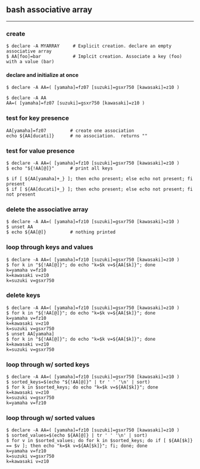 ## bash associative array
---

### create

    $ declare -A MYARRAY     # Explicit creation. declare an empty associative array
    $ AA[foo]=bar            # Implcit creation. Associate a key (foo) with a value (bar)

#### declare and initialize at once

    $ declare -A AA=( [yamaha]=fz07 [suzuki]=gsxr750 [kawasaki]=z10 )

    $ declare -A AA
    AA=( [yamaha]=fz07 [suzuki]=gsxr750 [kawasaki]=z10 )

### test for key presence

    AA[yamaha]=fz07         # create one association
    echo ${AA[ducati]}      # no association.  returns ""

### test for value presence

    $ declare -A AA=( [yamaha]=fz10 [suzuki]=gsxr750 [kawasaki]=z10 )
    $ echo "${!AA[@]}"      # print all keys

    $ if [ ${AA[yamaha]+_} ]; then echo present; else echo not present; fi
    present
    $ if [ ${AA[ducati]+_} ]; then echo present; else echo not present; fi
    not present

### delete the associative array

    $ declare -A AA=( [yamaha]=fz10 [suzuki]=gsxr750 [kawasaki]=z10 )
    $ unset AA
    $ echo ${AA[@]}         # nothing printed

### loop through keys and values

    $ declare -A AA=( [yamaha]=fz10 [suzuki]=gsxr750 [kawasaki]=z10 )
    $ for k in "${!AA[@]}"; do echo "k=$k v=${AA[$k]}"; done
    k=yamaha v=fz10
    k=kawasaki v=z10
    k=suzuki v=gsxr750

### delete keys

    $ declare -A AA=( [yamaha]=fz10 [suzuki]=gsxr750 [kawasaki]=z10 )
    $ for k in "${!AA[@]}"; do echo "k=$k v=${AA[$k]}"; done
    k=yamaha v=fz10
    k=kawasaki v=z10
    k=suzuki v=gsxr750
    $ unset AA[yamaha]
    $ for k in "${!AA[@]}"; do echo "k=$k v=${AA[$k]}"; done
    k=kawasaki v=z10
    k=suzuki v=gsxr750

### loop through w/ sorted keys

    $ declare -A AA=( [yamaha]=fz10 [suzuki]=gsxr750 [kawasaki]=z10 )
    $ sorted_keys=$(echo "${!AA[@]}" | tr ' ' '\n' | sort)
    $ for k in $sorted_keys; do echo "k=$k v=${AA[$k]}"; done
    k=kawasaki v=z10
    k=suzuki v=gsxr750
    k=yamaha v=fz10

### loop through w/ sorted values

    $ declare -A AA=( [yamaha]=fz10 [suzuki]=gsxr750 [kawasaki]=z10 )
    $ sorted_values=$(echo ${AA[@]} | tr ' ' '\n' | sort)
    $ for v in $sorted_values; do for k in $sorted_keys; do if [ ${AA[$k]} == $v ]; then echo "k=$k v=${AA[$k]}"; fi; done; done
    k=yamaha v=fz10
    k=suzuki v=gsxr750
    k=kawasaki v=z10


